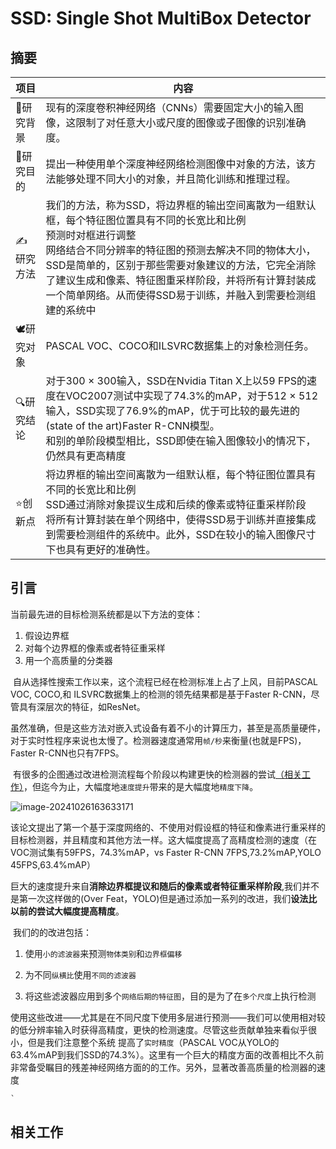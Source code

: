 # SSD: Single Shot MultiBox Detector

## 摘要

| 项目      | 内容                                                         |
| --------- | ------------------------------------------------------------ |
| 📖研究背景 | 现有的深度卷积神经网络（CNNs）需要固定大小的输入图像，这限制了对任意大小或尺度的图像或子图像的识别准确度。 |
| 🎯研究目的 | 提出一种使用单个深度神经网络检测图像中对象的方法，该方法能够处理不同大小的对象，并且简化训练和推理过程。 |
| ✍️研究方法 | 我们的方法，称为SSD，将边界框的输出空间离散为一组默认框，每个特征图位置具有不同的长宽比和比例<br>预测时对框进行调整<br>网络结合不同分辨率的特征图的预测去解决不同的物体大小，SSD是简单的，区别于那些需要对象建议的方法，它完全消除了建议生成和像素、特征图重采样阶段，并将所有计算封装成一个简单网络。从而使得SSD易于训练，并融入到需要检测组建的系统中 |
| 🕊️研究对象 | PASCAL VOC、COCO和ILSVRC数据集上的对象检测任务。             |
| 🔍研究结论 | 对于300 × 300输入，SSD在Nvidia Titan X上以59 FPS的速度在VOC2007测试中实现了74.3%的mAP，对于512 × 512输入，SSD实现了76.9%的mAP，优于可比较的最先进的(state of  the art)Faster R-CNN模型。<br>和别的单阶段模型相比，SSD即使在输入图像较小的情况下，仍然具有更高精度 |
| ⭐创新点   | 将边界框的输出空间离散为一组默认框，每个特征图位置具有不同的长宽比和比例<br>SSD通过消除对象提议生成和后续的像素或特征重采样阶段<br>将所有计算封装在单个网络中，使得SSD易于训练并直接集成到需要检测组件的系统中。此外，SSD在较小的输入图像尺寸下也具有更好的准确性。 |

## 引言

当前最先进的目标检测系统都是以下方法的变体：

1. 假设边界框
2. 对每个边界框的像素或者特征重采样
3. 用一个高质量的分类器

​	自从选择性搜索工作以来，这个流程已经在检测标准上占了上风，目前PASCAL VOC, COCO,和 ILSVRC数据集上的检测的领先结果都是基于Faster R-CNN，尽管具有深层次的特征，如ResNet。

​	虽然准确，但是这些方法对嵌入式设备有着不小的计算压力，甚至是高质量硬件，对于实时性程序来说也太慢了。检测器速度通常用`帧/秒`来衡量(也就是FPS)，Faster R-CNN也只有7FPS。

​	有很多的企图通过改进检测流程每个阶段以构建更快的检测器的尝试[（相关工作）](#相关工作)，但迄今为止，大幅度地`速度提升`带来的是大幅度地`精度下降`。

![image-20241026163633171](F:\Documents\GitHub\hwj-s-study-notes\SSD学习笔记\SSD笔记\assets\image-20241026163633171.png)

​	该论文提出了第一个基于深度网络的、不使用对假设框的特征和像素进行重采样的目标检测器，并且精度和其他方法一样。这大幅度提高了高精度检测的速度（在VOC测试集有59FPS，74.3%mAP，vs Faster R-CNN 7FPS,73.2%mAP,YOLO 45FPS,63.4%mAP）

​	巨大的速度提升来自**消除边界框提议和随后的像素或者特征重采样阶段**,我们并不是第一次这样做的(Over Feat，YOLO)但是通过添加一系列的改进，我们**设法比以前的尝试大幅度提高精度**。



​	我们的的改进包括：

1. 使用`小的滤波器`来预测`物体类别`和`边界框偏移`
2. 为不同`纵横比`使用`不同的滤波器`

3. 将这些滤波器应用到多个`网络后期的特征图`，目的是为了在`多个尺度`上执行检测



​	使用这些改进——尤其是在不同尺度下使用多层进行预测——我们可以使用相对较的低分辨率输入时获得高精度，更快的检测速度。尽管这些贡献单独来看似乎很小，但是我们注意整个系统 提高了`实时精度`（PASCAL VOC从YOLO的63.4%mAP到我们SSD的74.3%）。这里有一个巨大的精度方面的改善相比不久前非常备受瞩目的残差神经网络方面的的工作。另外，显著改善高质量的检测器的速度



~~~python
`
~~~
































## 相关工作

